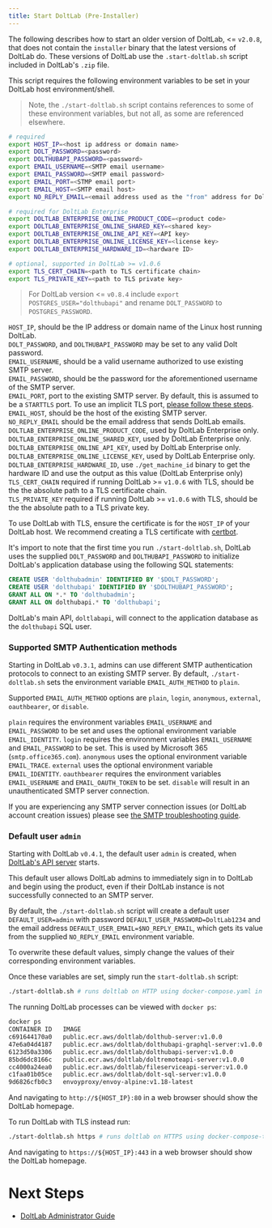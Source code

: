 ```yaml
---
title: Start DoltLab (Pre-Installer)
---
```


The following describes how to start an older version of DoltLab, <= `v2.0.8`, that does not contain the `installer` binary that the latest versions of DoltLab do. These versions of DoltLab use the `.start-doltlab.sh` script included in DoltLab's `.zip` file.

This script requires the following environment variables to be set in your DoltLab host environment/shell.

> Note, the `./start-doltlab.sh` script contains references to some of these environment variables, but not all, as some are referenced elsewhere.

```bash
# required
export HOST_IP=<host ip address or domain name>
export DOLT_PASSWORD=<password>
export DOLTHUBAPI_PASSWORD=<password>
export EMAIL_USERNAME=<SMTP email username>
export EMAIL_PASSWORD=<SMTP email password>
export EMAIL_PORT=<STMP email port>
export EMAIL_HOST=<SMTP email host>
export NO_REPLY_EMAIL=<email address used as the "from" address for DoltLab emails>

# required for DoltLab Enterprise
export DOLTLAB_ENTERPRISE_ONLINE_PRODUCT_CODE=<product code>
export DOLTLAB_ENTERPRISE_ONLINE_SHARED_KEY=<shared key>
export DOLTLAB_ENTERPRISE_ONLINE_API_KEY=<API key>
export DOLTLAB_ENTERPRISE_ONLINE_LICENSE_KEY=<license key>
export DOLTLAB_ENTERPRISE_HARDWARE_ID=<hardware ID>

# optional, supported in DoltLab >= v1.0.6
export TLS_CERT_CHAIN=<path to TLS certificate chain>
export TLS_PRIVATE_KEY=<path to TLS private key>
```

> For DoltLab version <= `v0.8.4` include `export POSTGRES_USER="dolthubapi"` and rename `DOLT_PASSWORD` to `POSTGRES_PASSWORD`.

`HOST_IP`, should be the IP address or domain name of the Linux host running DoltLab.<br/>
`DOLT_PASSWORD`, and `DOLTHUBAPI_PASSWORD` may be set to any valid Dolt password.<br/>
`EMAIL_USERNAME`, should be a valid username authorized to use existing SMTP server.<br/>
`EMAIL_PASSWORD`, should be the password for the aforementioned username of the SMTP server.<br/>
`EMAIL_PORT`, port to the existing SMTP server. By default, this is assumed to be a `STARTTLS` port. To use an implicit TLS port, [please follow these steps](./administrator.md#smtp-implicit-tls).<br/>
`EMAIL_HOST`, should be the host of the existing SMTP server.<br/>
`NO_REPLY_EMAIL` should be the email address that sends DoltLab emails.<br/>
`DOLTLAB_ENTERPRISE_ONLINE_PRODUCT_CODE`, used by DoltLab Enterprise only.<br/>
`DOLTLAB_ENTERPRISE_ONLINE_SHARED_KEY`, used by DoltLab Enterprise only.<br/>
`DOLTLAB_ENTERPRISE_ONLINE_API_KEY`, used by DoltLab Enterprise only.<br/>
`DOLTLAB_ENTERPRISE_ONLINE_LICENSE_KEY`, used by DoltLab Enterprise only.<br/>
`DOLTLAB_ENTERPRISE_HARDWARE_ID`, use `./get_machine_id` binary to get the hardware ID and use the output as this value (DoltLab Enterprise only)<br/>
`TLS_CERT_CHAIN` required if running DoltLab >= `v1.0.6` with TLS, should be the the absolute path to a TLS certificate chain.<br/>
`TLS_PRIVATE_KEY` required if running DoltLab >= `v1.0.6` with TLS, should be the the absolute path to a TLS private key.<br/>

To use DoltLab with TLS, ensure the certificate is for the `HOST_IP` of your DoltLab host. We recommend creating a TLS certificate with [certbot](https://certbot.eff.org/).

It's import to note that the first time you run `./start-doltlab.sh`, DoltLab uses the supplied `DOLT_PASSWORD` and `DOLTHUBAPI_PASSWORD` to initialize DoltLab's application database using the following SQL statements:

```sql
CREATE USER 'dolthubadmin' IDENTIFIED BY '$DOLT_PASSWORD';
CREATE USER 'dolthubapi' IDENTIFIED BY '$DOLTHUBAPI_PASSWORD';
GRANT ALL ON *.* TO 'dolthubadmin';
GRANT ALL ON dolthubapi.* TO 'dolthubapi';
```

DoltLab's main API, `doltlabapi`, will connect to the application database as the `dolthubapi` SQL user.

### Supported SMTP Authentication methods

Starting in DoltLab `v0.3.1`, admins can use different SMTP authentication protocols to connect to an existing
SMTP server. By default, `./start-doltlab.sh` sets the environment variable `EMAIL_AUTH_METHOD` to `plain`.

Supported `EMAIL_AUTH_METHOD` options are `plain`, `login`, `anonymous`, `external`, `oauthbearer`, or `disable`.

`plain` requires the environment variables `EMAIL_USERNAME` and `EMAIL_PASSWORD` to be set and uses the optional environment variable `EMAIL_IDENTITY`.
`login` requires the environment variables `EMAIL_USERNAME` and `EMAIL_PASSWORD` to be set. This is used by Microsoft 365 (`smtp.office365.com`).
`anonymous` uses the optional environment variable `EMAIL_TRACE`.
`external` uses the optional environment variable `EMAIL_IDENTITY`.
`oauthbearer` requires the environment variables `EMAIL_USERNAME` and `EMAIL_OAUTH_TOKEN` to be set.
`disable` will result in an unauthenticated SMTP server connection.

If you are experiencing any SMTP server connection issues (or DoltLab account creation issues) please see [the SMTP troubleshooting guide](./administrator.md#troubleshoot-smtp-connection).

### Default user `admin`

Starting with DoltLab `v0.4.1`, the default user `admin` is created,
when [DoltLab's API server](https://www.dolthub.com/blog/2022-02-25-doltlab-101-services-and-roadmap/#doltlab-api-server) starts.

This default user allows DoltLab admins to immediately sign in to DoltLab and begin using the product, even if their DoltLab instance is not successfully connected to an SMTP server.

By default, the `./start-doltlab.sh` script will create a default user `DEFAULT_USER=admin` with password `DEFAULT_USER_PASSWORD=DoltLab1234` and the email address `DEFAULT_USER_EMAIL=$NO_REPLY_EMAIL`, which gets its value from the supplied `NO_REPLY_EMAIL` environment variable.

To overwrite these default values, simply change the values of their corresponding environment variables.

Once these variables are set, simply run the `start-doltlab.sh` script:

```bash
./start-doltlab.sh # runs doltlab on HTTP using docker-compose.yaml in daemon mode
```

The running DoltLab processes can be viewed with `docker ps`:

```bash
docker ps
CONTAINER ID   IMAGE                                                             COMMAND                  CREATED      STATUS      PORTS                                                                                     NAMES
c691644170a0   public.ecr.aws/doltlab/dolthub-server:v1.0.0              "docker-entrypoint.s…"   2 hours ago     Up 2 hours               3000/tcp                                                                                                                                                                    doltlab_doltlabui_1
47e6a04d4187   public.ecr.aws/doltlab/dolthubapi-graphql-server:v1.0.0   "docker-entrypoint.s…"   2 hours ago     Up 2 hours               9000/tcp                                                                                                                                                                    doltlab_doltlabgraphql_1
6123d50a3306   public.ecr.aws/doltlab/dolthubapi-server:v1.0.0           "/app/go/services/do…"   2 hours ago     Up 2 hours                                                                                                                                                                                           doltlab_doltlabapi_1
85bd6dc8166c   public.ecr.aws/doltlab/doltremoteapi-server:v1.0.0        "/app/go/services/do…"   2 hours ago     Up 2 hours               0.0.0.0:50051->50051/tcp, :::50051->50051/tcp                                                                                                                               doltlab_doltlabremoteapi_1
cc4000a24ea0   public.ecr.aws/doltlab/fileserviceapi-server:v1.0.0       "/app/go/services/fi…"   2 hours ago     Up 2 hours                                                                                                                                                                                           doltlab_doltlabfileserviceapi_1
c1faa01b05ce   public.ecr.aws/doltlab/dolt-sql-server:v1.0.0             "tini -- docker-entr…"   2 hours ago     Up 2 hours               3306/tcp, 33060/tcp                                                                                                                                                         doltlab_doltlabdb_1
9d6826cfb0c3   envoyproxy/envoy-alpine:v1.18-latest                                                    "/docker-entrypoint.…"   2 hours ago     Up 2 hours               0.0.0.0:80->80/tcp, :::80->80/tcp, 0.0.0.0:100->100/tcp, :::100->100/tcp, 0.0.0.0:4321->4321/tcp, :::4321->4321/tcp, 0.0.0.0:7770->7770/tcp, :::7770->7770/tcp, 10000/tcp   doltlab_doltlabenvoy_1
```

And navigating to `http://${HOST_IP}:80` in a web browser should show the DoltLab homepage.

To run DoltLab with TLS instead run:

```bash
./start-doltlab.sh https # runs doltlab on HTTPS using docker-compose-tls.yaml in daemon mode
```

And navigating to `https://${HOST_IP}:443` in a web browser should show the DoltLab homepage.

# Next Steps

- [DoltLab Administrator Guide](../../guides/administrator/pre-installer-administrator-guide.md)
